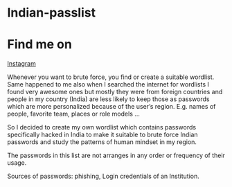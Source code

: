 # Indian-passlist


# Find me on 
[Instagram](https://www.instagram.com/shubham_g0sain/?hl=en)


Whenever you want to brute force, you find or create a suitable wordlist.
Same happened to me also when I searched the internet for wordlists I found very awesome ones but mostly they were from foreign countries and people in my country (India) are less likely to keep those as passwords which are more personalized because of the user’s region.
E.g. names of people, favorite team, places or role models …

So I decided to create my own wordlist which contains passwords specifically hacked in India to make it suitable to brute force Indian passwords and study the patterns of human mindset in my region.

The passwords in this list are not arranges in any order or frequency of their usage.

Sources of passwords:
phishing,
Login credentials of an Institution.



